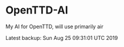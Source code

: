 # OpenTTD-AI
My AI for OpenTTD, will use primarily air

Latest backup: Sun Aug 25 09:31:01 UTC 2019
